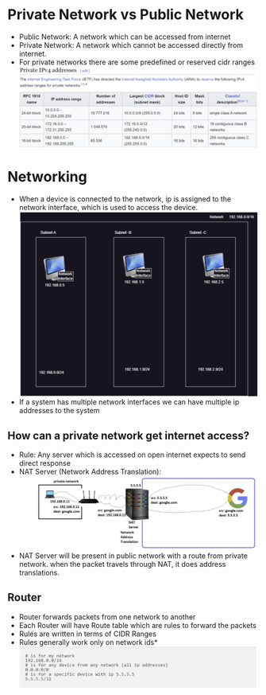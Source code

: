 # Private Network vs Public Network
* Public Network: A network which can be accessed from internet
* Private Network: A network which cannot be accessed directly from internet.
* For private networks there are some predefined or reserved cidr ranges
![Preview](images/4.jpg)
# Networking

* When a device is connected to the network, ip is assigned to the network interface, which is used to access the device.
![Preview](images/1.jpg)
* If a system has multiple network interfaces we can have multiple ip addresses to the system

## How can a private network get internet access?
* Rule: Any server which is accessed on open internet expects to send direct response
* NAT Server (Network Address Translation):
![Preview](images/2.jpg)
* NAT Server will be present in public network with a route from private network. when the packet travels through NAT, it does address translations.

## Router
* Router forwards packets from one network to another
* Each Router will have Route table which are rules to forward the packets
* Rules are written in terms of CIDR Ranges
* Rules generally work only on network ids*
![Preview](images/3.jpg)